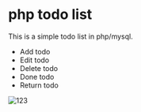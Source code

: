 # php todo list

This is a simple todo list in php/mysql.

<ul class="p-3 mb-0">
  <li>Add todo</li>
  <li>Edit todo</li>
  <li>Delete todo</li>
  <li>Done todo</li>
  <li>Return todo</li>
</ul>

![123](https://user-images.githubusercontent.com/17897626/113988714-fb961280-9864-11eb-91e4-bfd4b8373f88.jpg)
